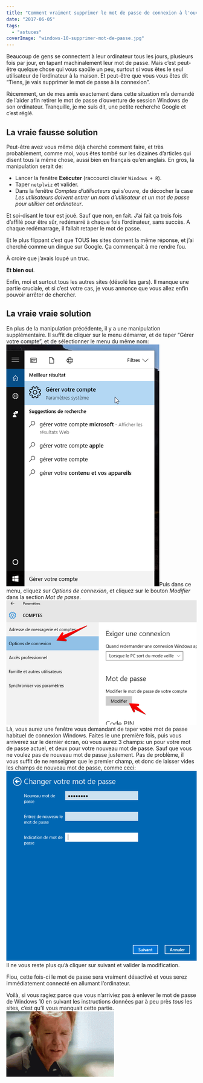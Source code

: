 ```yaml
---
title: "Comment vraiment supprimer le mot de passe de connexion à l'ouverture de Windows 10"
date: "2017-06-05"
tags:
  - "astuces"
coverImage: "windows-10-supprimer-mot-de-passe.jpg"
---
```


Beaucoup de gens se connectent à leur ordinateur tous les jours, plusieurs fois par jour, en tapant machinalement leur mot de passe. Mais c’est peut-être quelque chose qui vous saoûle un peu, surtout si vous êtes le seul utilisateur de l’ordinateur à la maison. Et peut-être que vous vous êtes dit “Tiens, je vais supprimer le mot de passe à la connexion”.<!--more-->

Récemment, un de mes amis exactement dans cette situation m’a demandé de l’aider afin retirer le mot de passe d’ouverture de session Windows de son ordinateur. Tranquille, je me suis dit, une petite recherche Google et c’est réglé.

## La vraie fausse solution

Peut-être avez vous même déjà cherché comment faire, et très probablement, comme moi, vous êtes tombé sur les dizaines d’articles qui disent tous la même chose, aussi bien en français qu’en anglais. En gros, la manipulation serait de:

- Lancer la fenêtre **Exécuter** (raccourci clavier `Windows + R`).
- Taper `netplwiz` et valider.
- Dans la fenêtre _Comptes d’utilisateurs_ qui s’ouvre, de décocher la case _Les utilisateurs doivent entrer un nom d’utilisateur et un mot de passe pour utiliser cet ordinateur_.

Et soi-disant le tour est joué. Sauf que non, en fait. J’ai fait ça trois fois d’affilé pour être sûr, redémarré à chaque fois l’ordinateur, sans succès. A chaque redémarrage, il fallait retaper le mot de passe.

Et le plus flippant c’est que TOUS les sites donnent la même réponse, et j’ai cherché comme un dingue sur Google. Ça commençait à me rendre fou.

À croire que j’avais loupé un truc.

**Et bien oui**.

Enfin, moi et surtout tous les autres sites (désolé les gars). Il manque une partie cruciale, et si c’est votre cas, je vous annonce que vous allez enfin pouvoir arrêter de chercher.

## La vraie vraie solution

En plus de la manipulation précédente, il y a une manipulation supplémentaire. Il suffit de cliquer sur le menu démarrer, et de taper “Gérer votre compte”, et de sélectionner le menu du même nom:![](images/menu-demarrer.png)Puis dans ce menu, cliquez sur _Options de connexion_, et cliquez sur le bouton _Modifier_ dans la section _Mot de passe_.![](images/modifier-mot-de-passe.png)Là, vous aurez une fenêtre vous demandant de taper votre mot de passe habituel de connexion Windows. Faites le une première fois, puis vous arriverez sur le dernier écran, où vous aurez 3 champs: un pour votre mot de passe actuel, et deux pour votre nouveau mot de passe. Sauf que vous ne voulez pas de nouveau mot de passe justement. Pas de problème, il vous suffit de ne renseigner que le premier champ, et donc de laisser vides les champs de nouveau mot de passe, comme ceci:![](images/mot-de-passe-vide.png)Il ne vous reste plus qu’à cliquer sur suivant et valider la modification.

Fiou, cette fois-ci le mot de passe sera vraiment désactivé et vous serez immédiatement connecté en allumant l’ordinateur.

Voilà, si vous ragiez parce que vous n’arriviez pas à enlever le mot de passe de Windows 10 en suivant les instructions données par à peu près _tous_ les sites, c’est qu’il vous manquait cette partie.![](images/oh-yeah.gif)
